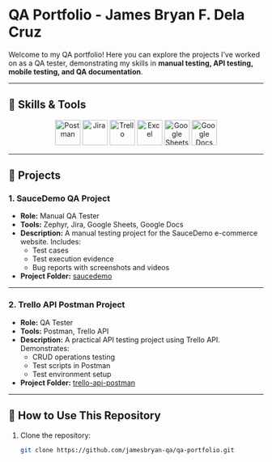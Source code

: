# QA Portfolio - James Bryan F. Dela Cruz

Welcome to my QA portfolio! Here you can explore the projects I’ve worked on as a QA tester, demonstrating my skills in **manual testing, API testing, mobile testing, and QA documentation**.

---

## 🔹 Skills & Tools
<p align="center">
  <img src="https://skillicons.dev/icons?i=postman" width="50" title="Postman"/>
  <img src="https://img.icons8.com/color/48/jira.png" width="50" title="Jira"/>
  <img src="https://img.icons8.com/color/48/trello.png" width="50" title="Trello"/>
  <img src="https://img.icons8.com/color/48/microsoft-excel-2019--v1.png" width="50" title="Excel"/>
  <img src="https://img.icons8.com/color/48/google-sheets.png" width="50" title="Google Sheets"/>
  <img src="https://img.icons8.com/color/48/google-docs.png" width="50" title="Google Docs"/>
</p>

---

## 🔹 Projects

### 1. SauceDemo QA Project
- **Role:** Manual QA Tester  
- **Tools:** Zephyr, Jira, Google Sheets, Google Docs  
- **Description:** A manual testing project for the SauceDemo e-commerce website. Includes:
  - Test cases
  - Test execution evidence
  - Bug reports with screenshots and videos
- **Project Folder:** [saucedemo](./saucedemo)

---

### 2. Trello API Postman Project
- **Role:** QA Tester  
- **Tools:** Postman, Trello API  
- **Description:** A practical API testing project using Trello API. Demonstrates:
  - CRUD operations testing
  - Test scripts in Postman
  - Test environment setup
- **Project Folder:** [trello-api-postman](./trello-api-postman)

---

## 📌 How to Use This Repository
1. Clone the repository:  
   ```bash
   git clone https://github.com/jamesbryan-qa/qa-portfolio.git
